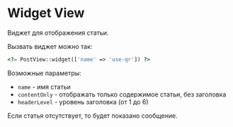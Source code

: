 Widget View
===
Виджет для отображения статьи.

Вызвать виджет можно так:

```php
<?= PostView::widget(['name' => 'use-qr']) ?>
```

Возможные параметры:

* `name` - имя статьи
* `contentOnly` - отображать только содержимое статьи, без заголовка
* `headerLevel` - уровень заголовка (от 1 до 6)

Если статья отсутствует, то будет показано сообщение.